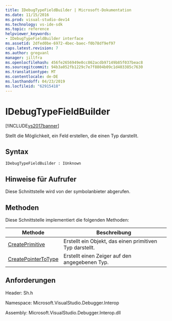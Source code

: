 ```yaml
---
title: IDebugTypeFieldBuilder | Microsoft-Dokumentation
ms.date: 11/15/2016
ms.prod: visual-studio-dev14
ms.technology: vs-ide-sdk
ms.topic: reference
helpviewer_keywords:
- IDebugTypeFieldBuilder interface
ms.assetid: 2dfed0be-6972-4bec-baec-f0b78df9ef97
caps.latest.revision: 7
ms.author: gregvanl
manager: jillfra
ms.openlocfilehash: 456fe2656949e0cc862acdb97149b85f037beac8
ms.sourcegitcommit: 94b3a052fb1229c7e7f8804b09c1d403385c7630
ms.translationtype: MT
ms.contentlocale: de-DE
ms.lasthandoff: 04/23/2019
ms.locfileid: "62915418"
---
```

# <a name="idebugtypefieldbuilder"></a>IDebugTypeFieldBuilder
[!INCLUDE[vs2017banner](../../../includes/vs2017banner.md)]

Stellt die Möglichkeit, ein Feld erstellen, die einen Typ darstellt.  
  
## <a name="syntax"></a>Syntax  
  
```  
IDebugTypeFieldBuilder : IUnknown  
```  
  
## <a name="notes-for-callers"></a>Hinweise für Aufrufer  
 Diese Schnittstelle wird von der symbolanbieter abgerufen.  
  
## <a name="methods"></a>Methoden  
 Diese Schnittstelle implementiert die folgenden Methoden:  
  
|Methode|Beschreibung|  
|------------|-----------------|  
|[CreatePrimitive](../../../extensibility/debugger/reference/idebugtypefieldbuilder-createprimitive.md)|Erstellt ein Objekt, das einen primitiven Typ darstellt.|  
|[CreatePointerToType](../../../extensibility/debugger/reference/idebugtypefieldbuilder-createpointertotype.md)|Erstellt einen Zeiger auf den angegebenen Typ.|  
  
## <a name="requirements"></a>Anforderungen  
 Header: Sh.h  
  
 Namespace: Microsoft.VisualStudio.Debugger.Interop  
  
 Assembly: Microsoft.VisualStudio.Debugger.Interop.dll
